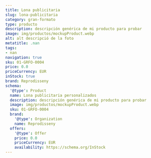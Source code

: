 ```yaml
---
title: Lona publicitaria
slug: lona-publicitaria
category: gran-formato
type: producto
description: descripción genérica de mi producto para probar
image: img/productos/mockupProduct.webp
alt: alt descripció de la foto
metatitle: .nan
tags:
- nan
navigation: true
sku: 01-GRFO-0004
price: 0.0
priceCurrency: EUR
inStock: true
brand: Reprodisseny
schema:
  '@type': Product
  name: Lona publicitaria personalizados
  description: descripción genérica de mi producto para probar
  image: img/productos/mockupProduct.webp
  sku: 01-GRFO-0004
  brand:
    '@type': Organization
    name: Reprodisseny
  offers:
    '@type': Offer
    price: 0.0
    priceCurrency: EUR
    availability: https://schema.org/InStock
---
```

